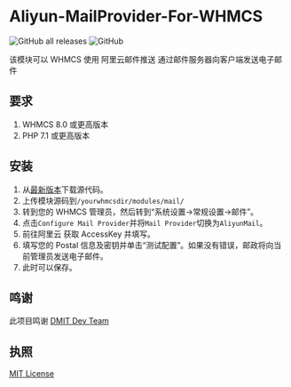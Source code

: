 # Aliyun-MailProvider-For-WHMCS
![GitHub all releases](https://img.shields.io/github/downloads/ModulesOcean/Aliyun-MailProvider-For-WHMCS/total?style=for-the-badge)
![GitHub](https://img.shields.io/github/license/ModulesOcean/Aliyun-MailProvider-For-WHMCS?style=for-the-badge)

该模块可以 WHMCS 使用 阿里云邮件推送 通过邮件服务器向客户端发送电子邮件

## 要求
1. WHMCS 8.0 或更高版本
2. PHP 7.1 或更高版本

## 安装
1. 从[最新版本](https://github.com/ModulesOcean/Aliyun-MailProvider-For-WHMCS/releases/latest)下载源代码。
2. 上传模块源码到`/yourwhmcsdir/modules/mail/`
3. 转到您的 WHMCS 管理员，然后转到“系统设置->常规设置->邮件”。
4. 点击`Configure Mail Provider`并将`Mail Provider`切换为`AliyunMail`。
5. 前往阿里云 获取 AccessKey 并填写。
6. 填写您的 Postal 信息及密钥并单击“测试配置”。如果没有错误，邮政将向当前管理员发送电子邮件。
7. 此时可以保存。

## 鸣谢

此项目鸣谢 [DMIT Dev Team](https://github.com/DMIT-Inc/)

## 执照
[MIT License](https://github.com/ModulesOcean/Aliyun-MailProvider-For-WHMCS/blob/main/LICENSE)
